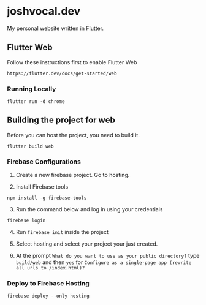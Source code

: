 # joshvocal.dev

My personal website written in Flutter.

## Flutter Web

Follow these instructions first to enable Flutter Web

`https://flutter.dev/docs/get-started/web`

### Running Locally

```
flutter run -d chrome
```

## Building the project for web

Before you can host the project, you need to build it.

```
flutter build web
```

### Firebase Configurations

1. Create a new firebase project. Go to hosting.

2. Install Firebase tools

```
npm install -g firebase-tools
```

3. Run the command below and log in using your credentials

```
firebase login
```

4. Run `firebase init` inside the project

5. Select hosting and select your project your just created.

6. At the prompt `What do you want to use as your public directory?` type `build/web` and then `yes` for `Configure as a single-page app (rewrite all urls to /index.html)?`

### Deploy to Firebase Hosting

```
firebase deploy --only hosting
```
